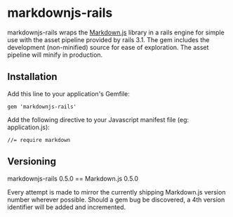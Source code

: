 # markdownjs-rails

markdownjs-rails wraps the [Markdown.js](https://github.com/evilstreak/markdown-js) library in a rails engine for simple use with the asset pipeline provided by rails 3.1. The gem includes the development (non-minified) source for ease of exploration. The asset pipeline will minify in production.

## Installation

Add this line to your application's Gemfile:

    gem 'markdownjs-rails'

Add the following directive to your Javascript manifest file (eg: application.js):

    //= require markdown

## Versioning

markdownjs-rails 0.5.0 == Markdown.js 0.5.0

Every attempt is made to mirror the currently shipping Markdown.js version number wherever possible. Should a gem bug be discovered, a 4th version identifier will be added and incremented.
